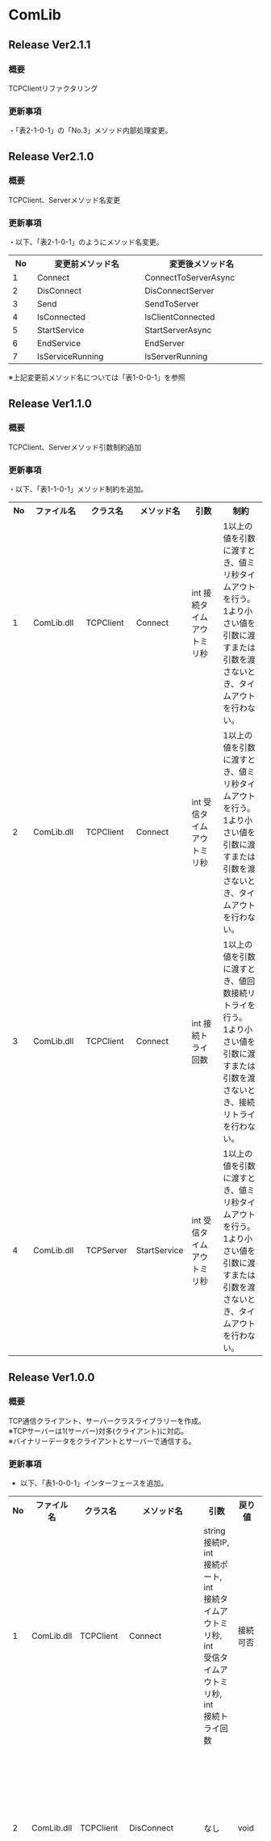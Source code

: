 # ComLib  
## Release Ver2.1.1  
### 概要  
TCPClientリファクタリング
### 更新事項  
・「表2-1-0-1」の「No.3」メソッド内部処理変更。  


## Release Ver2.1.0  
### 概要  
TCPClient、Serverメソッド名変更
### 更新事項  
・以下、「表2-1-0-1」のようにメソッド名変更。  

<table>
  <tr>
    <th width="50">No</th>
    <th width="300">変更前メソッド名</th>
    <th width="300">変更後メソッド名</th>
  </tr>
  <tr>
    <td>1</td>
    <td>Connect</td>
    <td>ConnectToServerAsync</td>
  </tr>
  <tr>
    <td>2</td>
    <td>DisConnect</td>
    <td>DisConnectServer</td>
  </tr>
  <tr>
    <td>3</td>
    <td>Send</td>
    <td>SendToServer</td>
  </tr>
  <tr>
    <td>4</td>
    <td>IsConnected</td>
    <td>IsClientConnected</td>
  </tr>
  <tr>
    <td>5</td>
    <td>StartService</td>
    <td>StartServerAsync</td>
  </tr>
  <tr>
    <td>6</td>
    <td>EndService</td>
    <td>EndServer</td>
  </tr>
  <tr>
    <td>7</td>
    <td>IsServiceRunning</td>
    <td>IsServerRunning</td>
  </tr>
</table>

※上記変更前メソッド名については「表1-0-0-1」を参照


## Release Ver1.1.0  
### 概要  
TCPClient、Serverメソッド引数制約追加
### 更新事項  
・以下、「表1-1-0-1」メソッド制約を追加。

<table>
  <tr>
    <th width="50">No</th>
    <th width="150">ファイル名</th>
    <th width="100">クラス名</th>
    <th width="100">メソッド名</th>
    <th width="250">引数</th>
    <th width="350">制約</th>
  </tr>
  <tr>
    <td>1</td>
    <td>ComLib.dll</td>
    <td>TCPClient</td>
    <td>Connect</td>
    <td>int 接続タイムアウトミリ秒</td>
    <td>1以上の値を引数に渡すとき、値ミリ秒タイムアウトを行う。<br>1より小さい値を引数に渡すまたは引数を渡さないとき、タイムアウトを行わない。</td>
  </tr>
  <tr>
    <td>2</td>
    <td>ComLib.dll</td>
    <td>TCPClient</td>
    <td>Connect</td>
    <td>int 受信タイムアウトミリ秒</td>
    <td>1以上の値を引数に渡すとき、値ミリ秒タイムアウトを行う。<br>1より小さい値を引数に渡すまたは引数を渡さないとき、タイムアウトを行わない。</td>
  </tr>
  <tr>
    <td>3</td>
    <td>ComLib.dll</td>
    <td>TCPClient</td>
    <td>Connect</td>
    <td>int 接続トライ回数</td>
    <td>1以上の値を引数に渡すとき、値回数接続リトライを行う。<br>1より小さい値を引数に渡すまたは引数を渡さないとき、接続リトライを行わない。</td>
  </tr>
  <tr>
    <td>4</td>
    <td>ComLib.dll</td>
    <td>TCPServer</td>
    <td>StartService</td>
    <td>int 受信タイムアウトミリ秒</td>
    <td>1以上の値を引数に渡すとき、値ミリ秒タイムアウトを行う。<br>1より小さい値を引数に渡すまたは引数を渡さないとき、タイムアウトを行わない。</td>
  </tr>
</table>

  
## Release Ver1.0.0  
### 概要  
TCP通信クライアント、サーバークラスライブラリーを作成。  
※TCPサーバーは1(サーバー)対多(クライアント)に対応。  
※バイナリーデータをクライアントとサーバーで通信する。  
### 更新事項
* 以下、「表1-0-0-1」インターフェースを追加。  

<table>
  <tr>
    <th width="50">No</th>
    <th width="150">ファイル名</th>
    <th width="100">クラス名</th>
    <th width="100">メソッド名</th>
    <th width="250">引数</th>
    <th width="350">戻り値</th>
    <th width="350">説明</th>
  </tr>
  <tr>
    <td>1</td>
    <td>ComLib.dll</td>
    <td>TCPClient</td>
    <td>Connect</td>
    <td>string <br> 接続IP, <br> int <br> 接続ポート, <br> int <br> 接続タイムアウトミリ秒, <br> int <br> 受信タイムアウトミリ秒, <br> int <br> 接続トライ回数</td>
    <td>接続可否</td>
    <td>引数で指定した条件でサーバーへ接続</td>
  </tr>
  <tr>
    <td>2</td>
    <td>ComLib.dll</td>
    <td>TCPClient</td>
    <td>DisConnect</td>
    <td>なし</td>
    <td>void</td>
    <td>サーバーとの接続を切断する</td>
  </tr>
  <tr>
    <td>3</td>
    <td>ComLib.dll</td>
    <td>TCPClient</td>
    <td>Send</td>
    <td>byte[] <br> 送信データ</td>
    <td>送信可否</td>
    <td>指定したバイナリーデータを接続したサーバーへ送信</td>
  </tr>
  <tr>
    <td>4</td>
    <td>ComLib.dll</td>
    <td>TCPClient</td>
    <td>IsConnected</td>
    <td>なし</td>
    <td>クライアントとサーバーが接続しているとき、true <br> そうでないとき、false</td>
    <td>クライアントとサーバーの接続状態を取得</td>
  </tr>
  <tr>
    <td>5</td>
    <td>ComLib.dll</td>
    <td>TCPClient</td>
    <td>StartService</td>
    <td>int <br> acceptされていないクライアントからの接続要求を保持しておくキューの最大長, <br> int <br> 受信タイムアウトミリ秒</td>
    <td>void</td>
    <td>サーバー処理を開始</td>
  </tr>
  <tr>
    <td>6</td>
    <td>ComLib.dll</td>
    <td>TCPServer</td>
    <td>EndService</td>
    <td>なし</td>
    <td>void</td>
    <td>サーバー処理終了</td>
  </tr>
  <tr>
    <td>7</td>
    <td>ComLib.dll</td>
    <td>TCPServer</td>
    <td>IsServiceRunning</td>
    <td>なし</td>
    <td>サーバー処理が起動中のとき、true <br> そうでないとき、false</td>
    <td>サーバー処理起動状態を取得</td>
  </tr>
</table>

* 以下、「表1-0-0-2」完了イベントを追加。  

<table>
  <tr>
    <th width="50">No</th>
    <th width="120">ファイル名</th>
    <th width="80">クラス名</th>
    <th width="60">メソッド名</th>
    <th width="180">引数</th>
    <th width="80">戻り値</th>
    <th width="150">トリガー</th>
    <th width="150">説明</th>
  </tr>
  <tr>
    <td>1</td>
    <td>ComLib.dll</td>
    <td>TCPClient</td>
    <td>OnClientConnected</td>
    <td>object <br> イベント発生オブジェクト, <br> ConnectedEventArgs <br> 接続イベントデータ</td>
    <td>void</td>
    <td>サーバーへ接続した</td>
    <td>クライアント接続完了イベント</td>
  </tr>
  <tr>
    <td>2</td>
    <td>ComLib.dll</td>
    <td>TCPClient</td>
    <td>OnClientSendData</td>
    <td>object <br> イベント発生オブジェクト, <br> SendEventArgs <br> 送信イベントデータ</td>
    <td>void</td>
    <td>サーバーへデータを送信した</td>
    <td>クライアント送信完了イベント</td>
  </tr>
  <tr>
    <td>3</td>
    <td>ComLib.dll</td>
    <td>TCPClient</td>
    <td>OnClientDisconnected</td>
    <td>object <br> イベント発生オブジェクト, <br> DisconnectedEventArgs <br> 切断イベントデータ</td>
    <td>void</td>
    <td>サーバーとの接続が切断された</td>
    <td>クライアント切断完了イベント</td>
  </tr>
  <tr>
    <td>4</td>
    <td>ComLib.dll</td>
    <td>TCPClient</td>
    <td>OnClientReceivedData</td>
    <td>object <br> イベント発生オブジェクト, <br> ReceivedEventArgs <br> 受信イベントデータ</td>
    <td>void</td>
    <td>サーバーからのデータを受信した</td>
    <td>クライアント受信完了イベント</td>
  </tr>
  <tr>
    <td>5</td>
    <td>ComLib.dll</td>
    <td>TCPServer</td>
    <td>OnServerReceivedData</td>
    <td>object <br> イベント発生オブジェクト, <br> ReceivedEventArgs <br> 受信イベントデータ, <br> ref byte[] <br> レスポンスバイナリーデータ, <br> ref bool <br> 接続済みのすべてのクライアントへ送信するか</td>
    <td>void</td>
    <td>クライアントからのデータを受信した</td>
    <td>サーバー受信完了イベント</td>
  </tr>
  <tr>
    <td>6</td>
    <td>ComLib.dll</td>
    <td>TCPServer</td>
    <td>OnServerDisconnected</td>
    <td>object <br> イベント発生オブジェクト, <br> DisconnectedEventArgs <br> 切断イベントデータ</td>
    <td>void</td>
    <td>クライアントとの接続が切断された</td>
    <td>サーバー切断完了イベント</td>
  </tr>
  <tr>
    <td>7</td>
    <td>ComLib.dll</td>
    <td>TCPServer</td>
    <td>OnServerConnected</td>
    <td>object <br> イベント発生オブジェクト, <br> ConnectedEventArgs <br> 接続イベントデータ</td>
    <td>void</td>
    <td>クライアントへ接続した</td>
    <td>サーバー接続完了イベント</td>
  </tr>
  <tr>
    <td>8</td>
    <td>ComLib.dll</td>
    <td>TCPServer</td>
    <td>OnServerSendData</td>
    <td>object <br> イベント発生オブジェクト, <br> SendEventArgs <br> 送信イベントデータ</td>
    <td>void</td>
    <td>クライアントへデータを送信した</td>
    <td>サーバー送信完了イベント</td>
  </tr>
</table>

※イベント登録はライブラリー側では行わない。  
※イベント登録方法については以下プロジェクト参照。  
<https://github.com/tsushoji/ComLib/tree/main/C%23/ComLibDemo>  

* 以下、「UML1-0-0-1」完了イベントデータクラスとする。

![完了イベントデータクラス図](Doc/README/Ver1-0-0/img/001.png)
